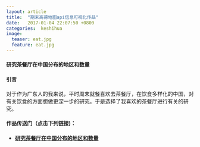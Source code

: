 ```yaml
---
layout: article
title:  "期末高德地图api信息可视化作品"
date:   2017-01-04 22:07:50 +0800
categories:  keshihua
image:
  teaser: eat.jpg
  feature: eat.jpg
---
```


#### 研究茶餐厅在中国分布的地区和数量


#### 引言
对于作为广东人的我来说，平时周末就餐喜欢去茶餐厅，在饮食多样化的中国，对有关饮食的方面想做更深一步的研究。于是选择了我喜欢的茶餐厅进行有关的研究。



#### 作品传送门（点击下列链接)：
- #### <a href="https://public.tableau.com/views/_18391/4?:embed=y&:display_count=yes&publish=yes">研究茶餐厅在中国分布的地区和数量</a>
